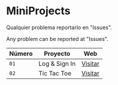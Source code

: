 # MiniProjects

Qualquier problema reportarlo en "Issues". 

Any problem can be reported at "Issues".

| Número | Proyecto | Web |
| --- | --- | --- |
| `01` | Log & Sign In | [Visitar](https://logsigninpablotutor.netlify.app/) |
| `02` | Tic Tac Toe | [Visitar](https://tic-tae-toe-pablotutormoegle.netlify.app/) |
